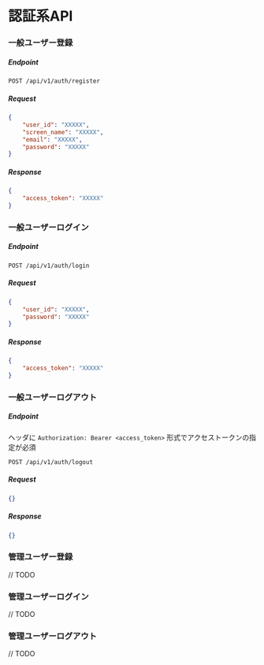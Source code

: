 # 認証系API

### 一般ユーザー登録

##### Endpoint

```
POST /api/v1/auth/register
```

##### Request

```json
{
    "user_id": "XXXXX",
    "screen_name": "XXXXX",
    "email": "XXXXX",
    "password": "XXXXX"
}
```

##### Response

```json
{
    "access_token": "XXXXX"
}
```

### 一般ユーザーログイン

##### Endpoint

```
POST /api/v1/auth/login
```

##### Request

```json
{
    "user_id": "XXXXX",
    "password": "XXXXX"
}
```

##### Response

```json
{
    "access_token": "XXXXX"
}
```

### 一般ユーザーログアウト

##### Endpoint

ヘッダに `Authorization: Bearer <access_token>` 形式でアクセストークンの指定が必須

```
POST /api/v1/auth/logout
```

##### Request

```json
{}
```

##### Response

```json
{}
```

### 管理ユーザー登録
// TODO

### 管理ユーザーログイン
// TODO

### 管理ユーザーログアウト
// TODO